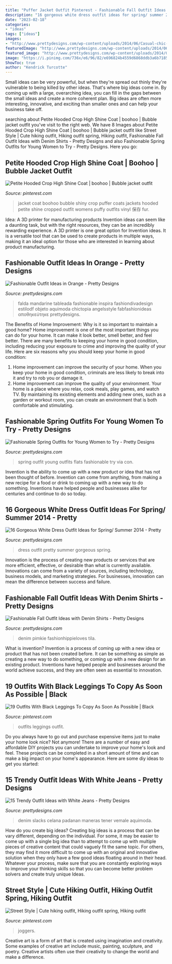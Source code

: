 ```yaml
---
title: "Puffer Jacket Outfit Pinterest - Fashionable Fall Outfit Ideas With Denim Shirts"
description: "16 gorgeous white dress outfit ideas for spring/ summer 2014"
date: "2023-02-18"
categories:
- "ideas"
tags: ["ideas"]
images:
- "http://www.prettydesigns.com/wp-content/uploads/2014/06/Casual-chic-White-Jeans-Outfit-Idea.jpg"
featuredImage: "http://www.prettydesigns.com/wp-content/uploads/2014/06/Pretty-Orange-Maxi-Dress-Outfit-Idea.jpg"
featured_image: "http://www.prettydesigns.com/wp-content/uploads/2014/06/Casual-chic-White-Jeans-Outfit-Idea.jpg"
image: "https://i.pinimg.com/736x/e6/96/82/e696824b4559d6868ddb3a6b7185b014.jpg"
ShowToc: true
author: "Kendrick Turcotte"
---
```



Small ideas can be very powerful, but when they're spread out thinly they're vulnerable to being killed by other ideas. That's where big ideas come in. By coming up with a large, overarching idea, you can fill in the gaps between the small ideas and create a more coherent plan. Big ideas are often more interesting, innovative, and exciting than smaller ones and can help your business take off.

	

		
searching about Petite Hooded Crop High Shine Coat | boohoo | Bubble jacket outfit you've visit to the right web. We have 8 Images about Petite Hooded Crop High Shine Coat | boohoo | Bubble jacket outfit like Street Style | Cute hiking outfit, Hiking outfit spring, Hiking outfit, Fashionable Fall Outfit Ideas with Denim Shirts - Pretty Designs and also Fashionable Spring Outfits for Young Women to Try - Pretty Designs. Here you go:
		
    
## Petite Hooded Crop High Shine Coat | Boohoo | Bubble Jacket Outfit

<img loading=lazy src="https://i.pinimg.com/736x/90/60/5f/90605f63d07441a7800c1364a2aa9b39.jpg" onerror="this.onerror=null;this.src='https://tse2.mm.bing.net/th?id=OIP.OmmJUGRvzcoMJkFZwgF1yQHaLH&amp;pid=15.1';" alt="Petite Hooded Crop High Shine Coat | boohoo | Bubble jacket outfit">

_Source: pinterest.com_

>jacket coat boohoo bubble shiny crop puffer coats jackets hooded petite shine cropped outfit womens puffy outfits vinyl 保存 fur. 

	

Idea: A 3D printer for manufacturing products
Invention ideas can seem like a daunting task, but with the right resources, they can be an incredibly rewarding experience. A 3D printer is one great option for Invention ideas. It is a versatile tool that can be used to create products in multiple ways, making it an ideal option for those who are interested in learning about product manufacturing.

    
## Fashionable Outfit Ideas In Orange - Pretty Designs

<img loading=lazy src="http://www.prettydesigns.com/wp-content/uploads/2014/06/Pretty-Orange-Maxi-Dress-Outfit-Idea.jpg" onerror="this.onerror=null;this.src='https://tse3.mm.bing.net/th?id=OIP.n5w310jUJgVHe4mY0NK_mQHaK0&amp;pid=15.1';" alt="Fashionable Outfit Ideas in Orange - Pretty Designs">

_Source: prettydesigns.com_

>falda mandarine tableada fashionable inspira fashiondivadesign estilodf objeto aquimoda chictopia angelsstyle fabfashionideas αποθηκεύτηκε prettydesigns. 

	

The Benefits of Home Improvement: Why is it so important to maintain a good home?
Home improvement is one of the most important things you can do for your home. It can make it look better, smell better, and feel better. There are many benefits to keeping your home in good condition, including reducing your exposure to crime and improving the quality of your life. Here are six reasons why you should keep your home in good condition: 
1. Home improvement can improve the security of your home. When you keep your home in good condition, criminals are less likely to break into it and try to rob you or damage it. 
2. Home improvement can improve the quality of your environment. Your home is a place where you relax, cook meals, play games, and watch TV. By maintaining its existing elements and adding new ones, such as a garden or workout room, you can create an environment that is both comfortable and stimulating. 

    
## Fashionable Spring Outfits For Young Women To Try - Pretty Designs

<img loading=lazy src="https://www.prettydesigns.com/wp-content/uploads/2014/04/Spring-Outfit-with-Flats.jpg" onerror="this.onerror=null;this.src='https://tse3.mm.bing.net/th?id=OIP.0YMIoIhHUXQ2SrFzgAhUJgHaK2&amp;pid=15.1';" alt="Fashionable Spring Outfits for Young Women to Try - Pretty Designs">

_Source: prettydesigns.com_

>spring outfit young outfits flats fashionable try via con. 

	

Invention is the ability to come up with a new product or idea that has not been thought of before. Invention can come from anything, from making a new recipe for a food or drink to coming up with a new way to do something. Inventions have helped people and businesses alike for centuries and continue to do so today.

    
## 16 Gorgeous White Dress Outfit Ideas For Spring/ Summer 2014 - Pretty

<img loading=lazy src="http://www.prettydesigns.com/wp-content/uploads/2014/05/Pretty-White-Dress-Outfit.jpg" onerror="this.onerror=null;this.src='https://tse2.mm.bing.net/th?id=OIP._ysiGrs1PknON7qJrHWYwAHaLG&amp;pid=15.1';" alt="16 Gorgeous White Dress Outfit Ideas for Spring/ Summer 2014 - Pretty">

_Source: prettydesigns.com_

>dress outfit pretty summer gorgeous spring. 

	

Innovation is the process of creating new products or services that are more efficient, effective, or desirable than what is currently available. Innovations can come from a variety of sources, including technology, business models, and marketing strategies. For businesses, innovation can mean the difference between success and failure.

    
## Fashionable Fall Outfit Ideas With Denim Shirts - Pretty Designs

<img loading=lazy src="https://www.prettydesigns.com/wp-content/uploads/2014/09/Trendy-Outfit-with-Denim-Shirt-for-Work.jpg" onerror="this.onerror=null;this.src='https://tse2.mm.bing.net/th?id=OIP.d0zB9pASOIIWkDmp9FJu7AHaK3&amp;pid=15.1';" alt="Fashionable Fall Outfit Ideas with Denim Shirts - Pretty Designs">

_Source: prettydesigns.com_

>denim pimkie fashionhippieloves tila. 

	

What is invention?
Invention is a process of coming up with a new idea or product that has not been created before. It can be something as simple as creating a new way to do something, or coming up with a new design for an existing product. Inventions have helped people and businesses around the world achieve success, and they are often seen as essential to innovation.

    
## 19 Outfits With Black Leggings To Copy As Soon As Possible | Black

<img loading=lazy src="https://i.pinimg.com/736x/dc/a2/ee/dca2ee8ba07d43f16d87f2791e819bdf.jpg" onerror="this.onerror=null;this.src='https://tse1.mm.bing.net/th?id=OIP.RrHxykDuiRHyw-NfAB9G8gHaPz&amp;pid=15.1';" alt="19 Outfits With Black Leggings To Copy As Soon As Possible | Black">

_Source: pinterest.com_

>outfits leggings outfit. 

	

Do you always have to go out and purchase expensive items just to make your home look nice? Not anymore! There are a number of easy and affordable DIY projects you can undertake to improve your home's look and feel. These projects can be completed in a short amount of time and can make a big impact on your home's appearance. Here are some diy ideas to get you started: 

    
## 15 Trendy Outfit Ideas With White Jeans - Pretty Designs

<img loading=lazy src="http://www.prettydesigns.com/wp-content/uploads/2014/06/Casual-chic-White-Jeans-Outfit-Idea.jpg" onerror="this.onerror=null;this.src='https://tse3.mm.bing.net/th?id=OIP.Po63tc0oI7dOrBeqW6X2sAHaK3&amp;pid=15.1';" alt="15 Trendy Outfit Ideas with White Jeans - Pretty Designs">

_Source: prettydesigns.com_

>denim slacks celana padanan maneras tener vemale aquimoda. 

	

How do you create big ideas?
Creating big ideas is a process that can be vary different, depending on the individual. For some, it may be easier to come up with a single big idea than to attempt to come up with multiple pieces of creative content that could vaguely fit the same topic. For others, they may find it more difficult to come up with an original and innovative solution when they only have a few good ideas floating around in their head. Whatever your process, make sure that you are constantly exploring ways to improve your thinking skills so that you can become better problem solvers and create truly unique Ideas.

    
## Street Style | Cute Hiking Outfit, Hiking Outfit Spring, Hiking Outfit

<img loading=lazy src="https://i.pinimg.com/736x/e6/96/82/e696824b4559d6868ddb3a6b7185b014.jpg" onerror="this.onerror=null;this.src='https://tse4.mm.bing.net/th?id=OIP.qZOZqpQ_imGIz_-3KiNoFQHaOO&amp;pid=15.1';" alt="Street Style | Cute hiking outfit, Hiking outfit spring, Hiking outfit">

_Source: pinterest.com_

>joggers. 

	

Creative art is a form of art that is created using imagination and creativity. Some examples of creative art include music, painting, sculpture, and poetry. Creative artists often use their creativity to change the world and make a difference.

